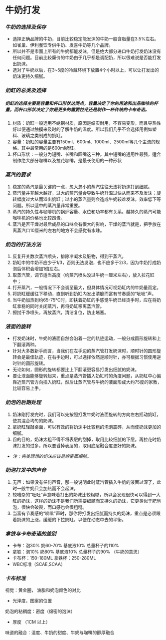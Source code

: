 # 牛奶打发

### ***牛奶的选择及保存***
* 选择正确品牌的牛奶，目前比较稳定能发沫的牛奶一般含脂量在3.5%左右。如雀巢、伊利餐饮专供牛奶、发喜牛奶等几个品牌。
* 所以并不是市面上所有的牛奶都能发沫，但是绝大部分进口牛奶打发奶沫没有任何问题。目前比较廉价的牛奶由于几乎都是调配奶，所以很难说是否能打发出奶沫。
* 选对了牛奶以后，在3~5度的冷藏环境下放置4个小时以上，可以让打发出的奶沫更持久细腻。

### ***奶缸的总类及选择***
##### 奶缸的选择主要是容量和杯口形状这两点，容量决定了你的用途和出品咖啡的杯量，而杯口形状决定了你是更多的需要拉花还是制作一杯传统的卡布奇诺。
1. 材质：奶缸一般选用不绣钢材质，原因是结实耐用，不容易变形，而且导热性好以便通过触摸来及时的了解牛奶的温度。所以我们几乎不会选择用例如塑料、玻璃之类制成的奶缸。
2. 容量：奶缸的容量主要有150ml、600ml、1000ml、2500ml等几个主流的规格。其中最常用的是600ml奶缸。
3. 杯口形状：一般分为短嘴、长嘴和圆嘴这三种。其中短嘴的通用性最强，适合制作绝大部分咖啡以及拉花咖啡，是最长使用的一种形状

### ***蒸汽的要求***
1. 稳定的蒸汽是最关键的一点，忽大忽小的蒸汽往往无法将奶沫打到细腻。
2. 蒸汽量并非越大越好，过大的蒸汽量会导致牛奶升温过快从而来不及发沫；旋转幅度过大从而溢出奶缸；过小的蒸汽量则会造成牛奶较难发沫，效率低下等问题。所以适中的蒸汽量非常重要。
3. 蒸汽的持久性与咖啡机的锅炉容量、水位和功率都有关系。越持久的蒸汽可能咖啡机的价格也比较昂贵。
4. 蒸汽是否干燥对最后成品的口味会有很大的影响，干燥的蒸汽就是，把手放在离蒸汽口10厘米的左右的地方不会感觉有水珠。
### ***奶泡的打法方法***
1. 反复开关数次蒸汽喷头，排除冷凝水及脏物，得到干蒸汽。
2. 奶缸中的牛奶不应少于1/3，否则无法发泡，也不应多于2/3，因为牛奶打成奶泡后体积会增加1倍左右。
3. 取蒸汽管，调节适当高度（约蒸汽喷头没过牛奶一厘米左右），放入拉花缸中；
4. 打开蒸汽，一般情况下不会调至最大，但具体情况可视奶缸内的牛奶量而定。
5. 将奶缸缓缓往下移动，直到听到奶缸内发出清脆而富有节奏感的“呲呲”声。
6. 当牛奶加热到约65-75℃时，即扶着奶缸的手感觉牛奶已经烫手时，应在将奶缸拿稳的同时关闭蒸汽，再将奶缸移离蒸汽管。
7. 擦拭干净喷头，再放蒸汽，清洁复位，防止堵塞。
### ***液面的旋转***
* 打发奶沫时，牛奶的液面自然会沿着一定的轨迹运动，一般分成圆形旋转和上下翻滚两种。
* 针对大多数新手而言，当我们在左手边的蒸汽管打发奶沫时，顺时针的圆形旋转会是最佳轨迹，在右手边时，可以选择依然是顺时针，亦可根据习惯使用逆时针的圆形旋转。
* 无论如何，圆形的旋转都要比上下翻滚更容易打发出细腻的奶沫。
* 要让液面能够旋转起来，重点是蒸汽管插入奶缸时的角度问题，从奶缸中心偏靠近蒸汽管方向插入奶缸，然后让蒸汽管与牛奶的液面形成大约75度的家教，比较容易上手。
### ***奶泡的后期处理***
1. 奶沫刚打发完时，我们可以先按照打发牛奶时液面旋转的方向左右摇动奶缸，使其混合均匀的奶沫。
2. 拿奶缸轻敲桌面，可以有效的将奶沫中比较粗的泡泡震碎，从而使奶沫更加的细腻。
3. 舀的目的，奶沫太粗不得不将表层的刮掉，取用比较细腻的下层。再拉花时奶沫打发的过多，所以要舀掉表层的，取用底层融合度更好的奶沫。
* *注：完美理想的奶沫应该是绵密而细腻。*

### ***奶泡打发中的声音***
1. 无声：如果没有任何声音，那一般说明此时蒸汽管插入牛奶的液面过深了，此时一般牛奶只会加热而不会起沫。
2. 较嘈杂的“吐吐”声意味着打出的奶沫比较粗糙，所以会发现很快可以得到一大缸的奶沫，这样的奶沫不是我们所需要细腻而又持久的奶沫，它更类似于肥皂泡，很快会破裂，而口感也会很粗糙。
3. 当富有节奏感的“呲呲”声时，那你将打发出细腻而持久的奶沫，重点是必须跟着奶沫的上涨，缓缓的下拉奶缸，以便在动态中去的平衡。
### ***拿铁与卡布奇诺的差别***
* 卡布：泡30%  奶60-70%  基底液10%
总量杯子的110%
* 拿铁：泡10%  奶80%   基底液10%
总量杯子的90%   （牛奶的意思）
* 卡布杯：150-180ML  拿铁杯：250-280ML
* WBC标准（SCAE,SCAA）
### ***卡布标准***
视觉：黄金圈， 油脂和奶泡颜色的对比
* 光泽度，图案的位置

奶泡的粘稠度：密度（绵密的泡沫）
* 厚度 （1CM 	以上）

味道的融合：温度、牛奶的甜度、牛奶与咖啡的醇厚融合

